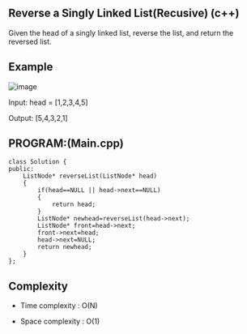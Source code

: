 ## Reverse a Singly Linked List(Recusive) (c++)

Given the head of a singly linked list, reverse the list, and return the reversed list.

## Example
![image](https://github.com/user-attachments/assets/382a9664-dcff-46b7-b986-bbc33deb9765)

Input: head = [1,2,3,4,5]

Output: [5,4,3,2,1]

## PROGRAM:(Main.cpp)
```
class Solution {
public:
    ListNode* reverseList(ListNode* head) 
    {
        if(head==NULL || head->next==NULL)
        {
            return head;
        }
        ListNode* newhead=reverseList(head->next);
        ListNode* front=head->next;
        front->next=head;
        head->next=NULL;
        return newhead;
    }
};
```
## Complexity
- Time complexity : O(N)

- Space complexity : O(1)
